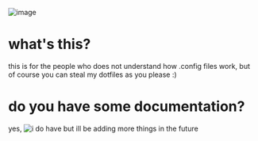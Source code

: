![image](https://github.com/user-attachments/assets/81a3ec3f-3eb3-44f5-bdf2-64c5b014cb06)


# what's this?
this is for the people who does not understand how .config files work, but of course you can steal my dotfiles as you please :)

# do you have some documentation?
yes, ![i do have](https://github.com/pinitik1906/dotfiles/wiki) but ill be adding more things in the future
